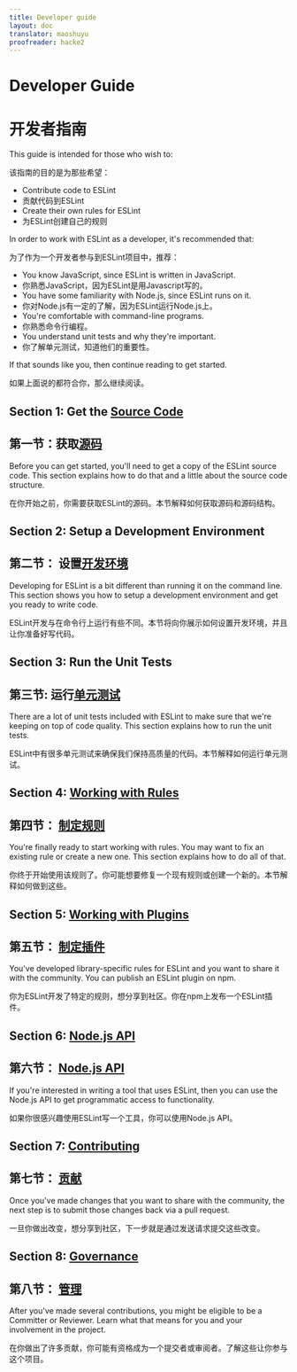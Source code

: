 ```yaml
---
title: Developer guide
layout: doc
translator: maoshuyu
proofreader: hacke2
---
```


# Developer Guide

# 开发者指南

This guide is intended for those who wish to:

该指南的目的是为那些希望：

* Contribute code to ESLint
* 贡献代码到ESLint
* Create their own rules for ESLint
* 为ESLint创建自己的规则

In order to work with ESLint as a developer, it's recommended that:

为了作为一个开发者参与到ESLint项目中，推荐：

* You know JavaScript, since ESLint is written in JavaScript.
* 你熟悉JavaScript，因为ESLint是用Javascript写的。
* You have some familiarity with Node.js, since ESLint runs on it.
* 你对Node.js有一定的了解，因为ESLint运行Node.js上。
* You're comfortable with command-line programs.
* 你熟悉命令行编程。
* You understand unit tests and why they're important.
* 你了解单元测试，知道他们的重要性。

If that sounds like you, then continue reading to get started.

如果上面说的都符合你，那么继续阅读。

## Section 1: Get the [Source Code](source-code.html)

## 第一节：获取[源码](source-code.html)

Before you can get started, you'll need to get a copy of the ESLint source code. This section explains how to do that and a little about the source code structure.

在你开始之前，你需要获取ESLint的源码。本节解释如何获取源码和源码结构。

## Section 2: Setup a Development Environment

## 第二节： 设置[开发环境](development-environment.html)

Developing for ESLint is a bit different than running it on the command line. This section shows you how to setup a development environment and get you ready to write code.

ESLint开发与在命令行上运行有些不同。本节将向你展示如何设置开发环境，并且让你准备好写代码。

## Section 3: Run the Unit Tests

## 第三节: 运行[单元测试](unit-tests.html)

There are a lot of unit tests included with ESLint to make sure that we're keeping on top of code quality. This section explains how to run the unit tests.

ESLint中有很多单元测试来确保我们保持高质量的代码。本节解释如何运行单元测试。

## Section 4: [Working with Rules](working-with-rules.html)

## 第四节： [制定规则](working-with-rules.html)

You're finally ready to start working with rules. You may want to fix an existing rule or create a new one. This section explains how to do all of that.

你终于开始使用该规则了。你可能想要修复一个现有规则或创建一个新的。本节解释如何做到这些。

## Section 5: [Working with Plugins](working-with-plugins.html)

## 第五节： [制定插件](working-with-plugins.html)

You've developed library-specific rules for ESLint and you want to share it with the community. You can publish an ESLint plugin on npm.

你为ESLint开发了特定的规则，想分享到社区。你在npm上发布一个ESLint插件。

## Section 6: [Node.js API](nodejs-api.html)

## 第六节： [Node.js API](nodejs-api.html)

If you're interested in writing a tool that uses ESLint, then you can use the Node.js API to get programmatic access to functionality.

如果你很感兴趣使用ESLint写一个工具，你可以使用Node.js API。

## Section 7: [Contributing](contributing/)

## 第七节： [贡献](contributing/)

Once you've made changes that you want to share with the community, the next step is to submit those changes back via a pull request.

一旦你做出改变，想分享到社区，下一步就是通过发送请求提交这些改变。

## Section 8: [Governance](governance.html)

## 第八节： [管理](governance.html)

After you've made several contributions, you might be eligible to be a Committer or Reviewer. Learn what that means for you and your involvement in the project.

在你做出了许多贡献，你可能有资格成为一个提交者或审阅者。了解这些让你参与这个项目。